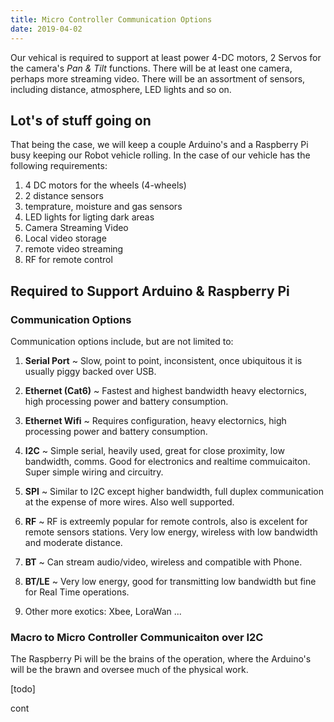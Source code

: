 ```yaml
---
title: Micro Controller Communication Options
date: 2019-04-02
---
```


Our vehical is required to support at least power 4-DC motors, 2
Servos for the camera's _Pan & Tilt_ functions.  There will be at
least one camera, perhaps more streaming video.  There will be an
assortment of sensors, including distance, atmosphere, LED lights and
so on.

## Lot's of stuff going on

That being the case, we will keep a couple Arduino's and a Raspberry
Pi busy keeping our Robot vehicle rolling.  In the case of our
vehicle has the following requirements:

1. 4 DC motors for the wheels (4-wheels)
2. 2 distance sensors
3. temprature, moisture and gas sensors
3. LED lights for ligting dark areas
3. Camera Streaming Video
4. Local video storage
4. remote video streaming
5. RF for remote control

## Required to Support Arduino & Raspberry Pi

### Communication Options 

Communication options include, but are not limited to:

1. **Serial Port** ~ Slow, point to point, inconsistent, once
   ubiquitous it is usually piggy backed over USB.

2. **Ethernet (Cat6)** ~ Fastest and highest bandwidth heavy
   electornics, high processing power and battery consumption.

3. **Ethernet Wifi** ~ Requires configuration, heavy electornics, high
   processing power and battery consumption.

4. **I2C** ~ Simple serial, heavily used, great for close proximity,
   low bandwidth, comms.  Good for electronics and realtime
   commuicaiton.  Super simple wiring and circuitry.

5. **SPI** ~ Similar to I2C except higher bandwidth, full duplex
   communication at the expense of more wires.  Also well supported.

6. **RF** ~ RF is extreemly popular for remote controls, also is
   excelent for remote sensors stations.  Very low energy, wireless
   with low bandwidth and moderate distance.

7. **BT** ~ Can stream audio/video, wireless and compatible with
   Phone. 
   
8. **BT/LE** ~ Very low energy, good for transmitting low bandwidth
   but fine for Real Time operations.

9. Other more exotics: Xbee, LoraWan ...


### Macro to Micro Controller Communicaiton over I2C

The Raspberry Pi will be the brains of the operation, where the
Arduino's will be the brawn and oversee much of the physical work. 


[todo]



cont
